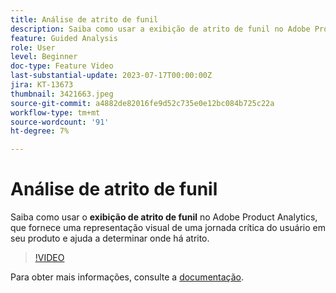 ```yaml
---
title: Análise de atrito de funil
description: Saiba como usar a exibição de atrito de funil no Adobe Product Analytics, que fornece uma representação visual de uma jornada crítica do usuário em seu produto e ajuda a determinar onde há atrito nele.
feature: Guided Analysis
role: User
level: Beginner
doc-type: Feature Video
last-substantial-update: 2023-07-17T00:00:00Z
jira: KT-13673
thumbnail: 3421663.jpeg
source-git-commit: a4882de82016fe9d52c735e0e12bc084b725c22a
workflow-type: tm+mt
source-wordcount: '91'
ht-degree: 7%

---
```



# Análise de atrito de funil

Saiba como usar o **exibição de atrito de funil** no Adobe Product Analytics, que fornece uma representação visual de uma jornada crítica do usuário em seu produto e ajuda a determinar onde há atrito.

>[!VIDEO](https://video.tv.adobe.com/v/3421663/?learn=on)

Para obter mais informações, consulte a [documentação](https://experienceleague.adobe.com/docs/analytics-platform/using/guided-analysis/funnel/friction.html).
